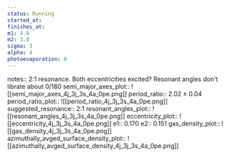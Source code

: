 ```yaml
---
status: Running
started_at:
finishes_at:
m1: 4.0
m2: 3.0
sigma: 3
alpha: 4
photoevaporation: 0
---
```


notes:: 2:1 resonance. Both eccentricities excited? Resonant angles don't librate about 0/180
semi_major_axes_plot:: ![[semi_major_axes_4j_3j_3s_4a_0pe.png]]
period_ratio:: 2.02 ± 0.04
period_ratio_plot:: ![[period_ratio_4j_3j_3s_4a_0pe.png]]
suggested_resonance:: 2:1
resonant_angles_plot:: ![[resonant_angles_4j_3j_3s_4a_0pe.png]]
eccentricity_plot:: ![[eccentricity_4j_3j_3s_4a_0pe.png]]
e1:: 0.170
e2:: 0.151
gas_density_plot:: ![[gas_density_4j_3j_3s_4a_0pe.png]]
azimuthally_avged_surface_density_plot:: ![[azimuthally_avged_surface_density_4j_3j_3s_4a_0pe.png]]
